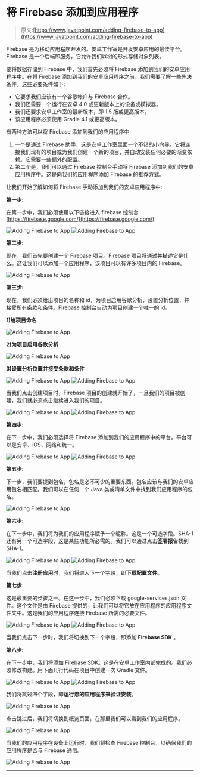 # 将 Firebase 添加到应用程序

> 原文:[https://www.javatpoint.com/adding-firebase-to-app](https://www.javatpoint.com/adding-firebase-to-app)

Firebase 是为移动应用程序开发的。安卓工作室是开发安卓应用的最佳平台。Firebase 是一个后端即服务，它允许我们以树的形式存储对象列表。

要将数据存储到 Firebase 中，我们首先必须将 Firebase 添加到我们的安卓应用程序中。在将 Firebase 添加到我们的安卓应用程序之前，我们需要了解一些先决条件。这些必要条件如下:

*   它要求我们应该有一个谷歌帐户与 Firebase 合作。
*   我们还需要一个运行在安卓 4.0 或更新版本上的设备或模拟器。
*   我们还要求安卓工作室的最新版本，即 1.5 版或更高版本。
*   该应用程序必须使用 Gradle 4.1 或更高版本。

有两种方法可以将 Firebase 添加到我们的应用程序中:

1.  一个是通过 Firebase 助手，这是安卓工作室里面一个不错的小向导。它将连接我们现有的项目或为我们创建一个新的项目，并自动安装任何必要的渐变依赖。它需要一些额外的配置。
2.  第二个是，我们可以通过 Firebase 控制台手动将 Firebase 添加到我们的安卓应用程序中。这是向我们的应用程序添加 Firebase 的推荐方式。

让我们开始了解如何将 Firebase 手动添加到我们的安卓应用程序中:

**第一步:**

在第一步中，我们必须使用以下链接进入 firebase 控制台[https://firebase.google.com/](https://firebase.google.com/)

![Adding Firebase to App](../Images/cc52b8c6d28d114ac4c44245c5a50c11.png)
![Adding Firebase to App](../Images/18d0ecf383db35baff6da64121dea887.png)

**第二步:**

现在，我们首先要创建一个 Firebase 项目。Firebase 项目将通过并描述它是什么。这让我们可以添加一个应用程序，该项目可以有许多项目内的 Firebase。

![Adding Firebase to App](../Images/fd17e7580864ca5f6573c2ac984e7501.png)

**第三步:**

现在，我们必须给出项目的名称和 id，为项目启用谷歌分析，设置分析位置，并接受所有条款和条件。Firebase 控制台自动为项目创建一个唯一的 id。

**1)给项目命名**

![Adding Firebase to App](../Images/738200486471b2df482048da04d0d1a2.png)

**2)为项目启用谷歌分析**

![Adding Firebase to App](../Images/110b069f3a4f5b5dadf7fc6a872dc419.png)

**3)设置分析位置并接受条款和条件**

![Adding Firebase to App](../Images/1a8f7a07f9402332794f178032ceb0e3.png)
![Adding Firebase to App](../Images/255634be1c8b697caf5ccdac28667266.png)

当我们点击创建项目时，Firebase 项目的创建就开始了，一旦我们的项目被创建，我们就必须点击继续进入我们的项目。

![Adding Firebase to App](../Images/611a4a21eb386071a1416ad2d4901e05.png)
![Adding Firebase to App](../Images/8c23613bcca17d5c0df1469e3879af79.png)

**第四步:**

在下一步中，我们必须选择将 Firebase 添加到我们的应用程序中的平台。平台可以是安卓、iOS、网络和统一。

![Adding Firebase to App](../Images/d827504bf861a496acd83ffb42fb45cd.png)
![Adding Firebase to App](../Images/da3d26012a992ad43f1928ee77b29fb0.png)

**第五步:**

下一步，我们要提到包名，包名是必不可少的重要东西。包名应该与我们的安卓应用包名相匹配。我们可以在任何一个 Java 类或清单文件中找到我们应用程序的包名。

![Adding Firebase to App](../Images/dd260e3e72f0eb464c9ea78e0e631a23.png)

**第六步:**

在下一步中，我们将为我们的应用程序赋予一个昵称。这是一个可选字段。SHA-1 还有另一个可选字段，这是某些功能所必需的。我们可以通过点击**签署报告**找到 SHA-1。

![Adding Firebase to App](../Images/5fb8223a7a9dd22b5f1771f8f479584a.png)
![Adding Firebase to App](../Images/b6f96f2ee6e35d358d4660582b1579f0.png)

当我们点击**注册应用**时，我们将进入下一个字段，即**下载配置文件**。

**第七步:**

这是最重要的步骤之一。在这一步中，我们必须下载 google-services.json 文件。这个文件是由 Firebase 提供的，让我们可以将它放在应用程序的应用程序文件夹中。这是我们的应用程序连接 Firebase 所需的必要文件。

![Adding Firebase to App](../Images/c15a8feb41ac83f248d5fa77e3032d07.png)
![Adding Firebase to App](../Images/4eee47af6524caeeafb2a5b64829fa97.png)

当我们点击下一步时，我们将切换到下一个字段，即添加 **Firebase SDK** 。

**第八步:**

在下一步中，我们将添加 Firebase SDK。这是在安卓工作室内部完成的。我们必须修改构建。用下面几行代码在项目中创建一次 Gradle 文件。

![Adding Firebase to App](../Images/9e7cdfcec46496231001ec5d335a991d.png)
![Adding Firebase to App](../Images/bd55ff882e45b15fb5c6a14034c586ed.png)

我们将跳过四个字段，即**运行您的应用程序来验证安装**。

![Adding Firebase to App](../Images/f7e855c3d9a426c229fe70d97245d6ad.png)

点击跳过后，我们将切换到概览页面，在那里我们可以看到我们的应用程序。

![Adding Firebase to App](../Images/7bb2dd4c47972220e3ce66a588f06898.png)

当我们的应用程序在设备上运行时，我们将检查 Firebase 控制台，以确保我们的应用程序是否与 Firebase 通信。

![Adding Firebase to App](../Images/5a81c474914188197d7da58b4fc36742.png)

* * *